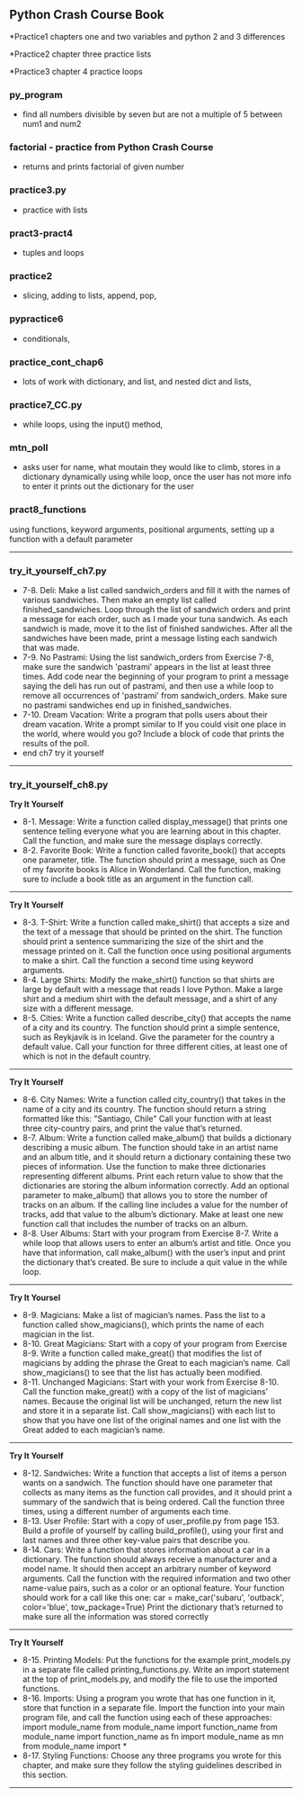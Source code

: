 ## Python Crash Course Book

*Practice1
chapters one and two variables and python 2 and 3 differences

*Practice2
chapter three practice lists

*Practice3
chapter 4 practice loops

### py_program
*  find all numbers divisible by seven but are not a multiple of 5
 between num1 and num2

### factorial - practice from Python Crash Course
* returns and prints factorial of given number

### practice3.py
* practice with lists

### pract3-pract4
* tuples and loops

### practice2
* slicing, adding to lists, append, pop,

### pypractice6
* conditionals, 

### practice_cont_chap6
* lots of work with dictionary, and list, and nested dict and lists,

### practice7_CC.py
* while loops, using the input() method, 

### mtn_poll
* asks user for name, what moutain they would like to climb, stores in a dictionary dynamically using while loop, once the user has 
not more info to enter it prints out the dictionary for the user

### pract8_functions
using functions, keyword arguments, positional arguments, setting up a function with a default parameter


---
### try_it_yourself_ch7.py

* 7-8. Deli: Make a list called sandwich_orders and fill it with the names of various
sandwiches. Then make an empty list called finished_sandwiches. Loop
through the list of sandwich orders and print a message for each order, such
as I made your tuna sandwich. As each sandwich is made, move it to the list
of finished sandwiches. After all the sandwiches have been made, print a
message listing each sandwich that was made.
* 7-9. No Pastrami: Using the list sandwich_orders from Exercise 7-8, make sure
the sandwich 'pastrami' appears in the list at least three times. Add code
near the beginning of your program to print a message saying the deli has
run out of pastrami, and then use a while loop to remove all occurrences of
'pastrami' from sandwich_orders. Make sure no pastrami sandwiches end up
in finished_sandwiches.
* 7-10. Dream Vacation: Write a program that polls users about their dream
vacation. Write a prompt similar to If you could visit one place in the world,
where would you go? Include a block of code that prints the results of the poll.
* end ch7 try it yourself
---

### try_it_yourself_ch8.py

**Try It Yourself**
* 8-1. Message: Write a function called display_message() that prints one sentence
telling everyone what you are learning about in this chapter. Call the
function, and make sure the message displays correctly.
* 8-2. Favorite Book: Write a function called favorite_book() that accepts one
parameter, title. The function should print a message, such as One of my
favorite books is Alice in Wonderland. Call the function, making sure to 
include a book title as an argument in the function call.

---

**Try It Yourself**
* 8-3. T-Shirt: Write a function called make_shirt() that accepts a size and the
text of a message that should be printed on the shirt. The function should print
a sentence summarizing the size of the shirt and the message printed on it.
Call the function once using positional arguments to make a shirt. Call the
function a second time using keyword arguments.
* 8-4. Large Shirts: Modify the make_shirt() function so that shirts are large
by default with a message that reads I love Python. Make a large shirt and a
medium shirt with the default message, and a shirt of any size with a different
message.
* 8-5. Cities: Write a function called describe_city() that accepts the name of
a city and its country. The function should print a simple sentence, such as
Reykjavik is in Iceland. Give the parameter for the country a default value.
Call your function for three different cities, at least one of which is not in the
default country.

---

**Try It Yourself**
* 8-6. City Names: Write a function called city_country() that takes in the name
of a city and its country. The function should return a string formatted like this:
"Santiago, Chile"
Call your function with at least three city-country pairs, and print the value
that’s returned.
* 8-7. Album: Write a function called make_album() that builds a dictionary
describing a music album. The function should take in an artist name and an
album title, and it should return a dictionary containing these two pieces of
information. Use the function to make three dictionaries representing different
albums. Print each return value to show that the dictionaries are storing the
album information correctly.
Add an optional parameter to make_album() that allows you to store the
number of tracks on an album. If the calling line includes a value for the number
of tracks, add that value to the album’s dictionary. Make at least one new
function call that includes the number of tracks on an album.
* 8-8. User Albums: Start with your program from Exercise 8-7. Write a while
loop that allows users to enter an album’s artist and title. Once you have that
information, call make_album() with the user’s input and print the dictionary
that’s created. Be sure to include a quit value in the while loop.

---

**Try It Yoursel**
* 8-9. Magicians: Make a list of magician’s names. Pass the list to a function
called show_magicians(), which prints the name of each magician in the list.
* 8-10. Great Magicians: Start with a copy of your program from Exercise 8-9.
Write a function called make_great() that modifies the list of magicians by adding
the phrase the Great to each magician’s name. Call show_magicians() to
see that the list has actually been modified.
* 8-11. Unchanged Magicians: Start with your work from Exercise 8-10. Call the
function make_great() with a copy of the list of magicians’ names. Because the
original list will be unchanged, return the new list and store it in a separate list.
Call show_magicians() with each list to show that you have one list of the original
names and one list with the Great added to each magician’s name.

---

**Try It Yourself**
* 8-12. Sandwiches: Write a function that accepts a list of items a person wants
on a sandwich. The function should have one parameter that collects as many
items as the function call provides, and it should print a summary of the sandwich
that is being ordered. Call the function three times, using a different number
of arguments each time.
* 8-13. User Profile: Start with a copy of user_profile.py from page 153. Build
a profile of yourself by calling build_profile(), using your first and last names
and three other key-value pairs that describe you.
* 8-14. Cars: Write a function that stores information about a car in a dictionary.
The function should always receive a manufacturer and a model name. It
should then accept an arbitrary number of keyword arguments. Call the function
with the required information and two other name-value pairs, such as a
color or an optional feature. Your function should work for a call like this one:
car = make_car('subaru', 'outback', color='blue', tow_package=True)
Print the dictionary that’s returned to make sure all the information was
stored correctly

---

**Try It Yourself** 
* 8-15. Printing Models: Put the functions for the example print_models.py in a
separate file called printing_functions.py. Write an import statement at the top
of print_models.py, and modify the file to use the imported functions.
* 8-16. Imports: Using a program you wrote that has one function in it, store that
function in a separate file. Import the function into your main program file, and
call the function using each of these approaches:
import module_name
from module_name import function_name
from module_name import function_name as fn
import module_name as mn
from module_name import *
* 8-17. Styling Functions: Choose any three programs you wrote for this chapter,
and make sure they follow the styling guidelines described in this section.

---
